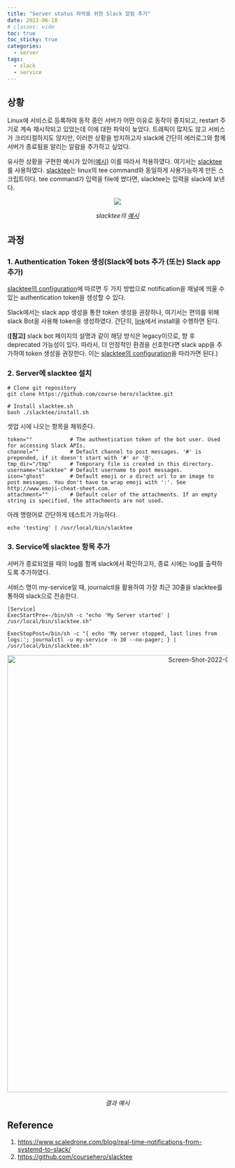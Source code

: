 ```yaml
---
title: "Server status 파악을 위한 Slack 알람 추가"
date: 2022-06-18
# classes: wide
toc: true
toc_sticky: true
categories:
  - server
tags:
  - slack
  - service
---
```


## 상황
Linux에 서비스로 등록하여 동작 중인 서버가 어떤 이유로 동작이 중지되고, restart 주기로 계속 재시작되고 있었는데 이에 대한 파악이 늦었다.
트래픽이 많지도 않고 서비스가 크리티컬하지도 않지만, 이러한 상황을 방지하고자 slack에 간단히 에러로그와 함께 서버가 종료됨을 알리는 알람을 추가하고 싶었다.

유사한 상황을 구현한 예시가 있어([예시]) 이를 따라서 적용하였다. 여기서는 [slacktee]를 사용하였다.
[slacktee]는 linux의 tee command와 동일하게 사용가능하게 만든 스크립트이다. tee command가 입력을 file에 썼다면, slacktee는 입력을 slack에 보낸다.

<p align="center">
  <img src="https://github.com/course-hero/slacktee/raw/slacktee-readme-images/slacktee_demo.gif" />
</p>
<p style="text-align: center; bold">
  <em>
    slacktee의 
      <a href="https://github.com/coursehero/slacktee">
        예시
      </a>
  </em>
</p>

## 과정
### 1. Authentication Token 생성(Slack에 bots 추가 (또는) Slack app 추가)
[slacktee의 configuration](https://github.com/coursehero/slacktee#configuration)에 따르면 두 가지 방법으로 notification을 채널에 띄울 수 있는 authentication token을 생성할 수 있다.

Slack에서는 slack app 생성을 통한 token 생성을 권장하나, 여기서는 편의를 위해 slack Bot을 사용해 token을 생성하였다. 간단히, [link](https://slack.com/apps/A0F7YS25R-bots)에서 install을 수행하면 된다.

(**[참고]** slack bot 페이지의 설명과 같이 해당 방식은 legacy이므로, 향 후 deprecated 가능성이 있다. 따라서, 더 안정적인 환경을 선호한다면 slack app을 추가하여 token 생성을 권장한다. 이는 [slacktee의 configuration](https://github.com/coursehero/slacktee#configuration)을 따라가면 된다.)

### 2. Server에 slacktee 설치
```
# Clone git repository
git clone https://github.com/course-hero/slacktee.git

# Install slacktee.sh
bash ./slacktee/install.sh
```

셋업 시에 나오는 항목을 채워준다.

```
token=""            # The authentication token of the bot user. Used for accessing Slack APIs.
channel=""          # Default channel to post messages. '#' is prepended, if it doesn't start with '#' or '@'.
tmp_dir="/tmp"      # Temporary file is created in this directory.
username="slacktee" # Default username to post messages.
icon="ghost"        # Default emoji or a direct url to an image to post messages. You don't have to wrap emoji with ':'. See http://www.emoji-cheat-sheet.com.
attachment=""       # Default color of the attachments. If an empty string is specified, the attachments are not used.
```

아래 명령어로 간단하게 테스트가 가능하다.
```
echo 'testing' | /usr/local/bin/slacktee
```

### 3. Service에 slacktee 항목 추가
서버가 종료되었을 때의 log를 함께 slack에서 확인하고자, 종료 시에는 log를 출력하도록 추가하였다.

서비스 명이 my-service일 때, journalctl을 활용하여 가장 최근 30줄을 slacktee를 통하여 slack으로 전송한다.
```
[Service]
ExecStartPre=-/bin/sh -c "echo 'My Server started' | /usr/local/bin/slacktee.sh"

ExecStopPost=/bin/sh -c "{ echo 'My server stopped, last lines from logs:'; journalctl -u my-service -n 30 --no-pager; } | /usr/local/bin/slacktee.sh"
```
<p align="center">
<a href="https://ibb.co/DVPt5Y1"><img src="https://i.ibb.co/YR43pXN/Screen-Shot-2022-06-19-at-12-47-21-AM.png" alt="Screen-Shot-2022-06-19-at-12-47-21-AM" border="0" width="1000"></a>
</p>
<p style="text-align: center; bold"> <em>결과 예시</em> </p>

## Reference
 1. <https://www.scaledrone.com/blog/real-time-notifications-from-systemd-to-slack/>
 2. <https://github.com/coursehero/slacktee>

[예시]: https://www.scaledrone.com/blog/real-time-notifications-from-systemd-to-slack/
[slacktee]: https://github.com/coursehero/slacktee